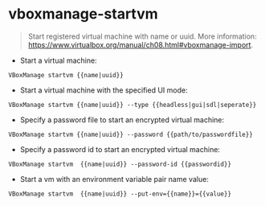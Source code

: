 # vboxmanage-startvm

> Start registered virtual machine with name or uuid.
> More information: <https://www.virtualbox.org/manual/ch08.html#vboxmanage-import>.

- Start a virtual machine:

`VBoxManage startvm {{name|uuid}}`

- Start a virtual machine with the specified UI mode:

`VBoxManage startvm {{name|uuid}} --type {{headless|gui|sdl|seperate}}`

- Specify a password file to start an encrypted virtual machine:

`VBoxManage startvm {{name|uuid}} --password {{path/to/passwordfile}}`

- Specify a password id to start an encrypted virtual machine:

`VBoxManage startvm  {{name|uuid}} --password-id {{passwordid}}`

- Start a vm with an environment variable pair name value:

`VBoxManage startvm  {{name|uuid}} --put-env={{name}}={{value}}`
